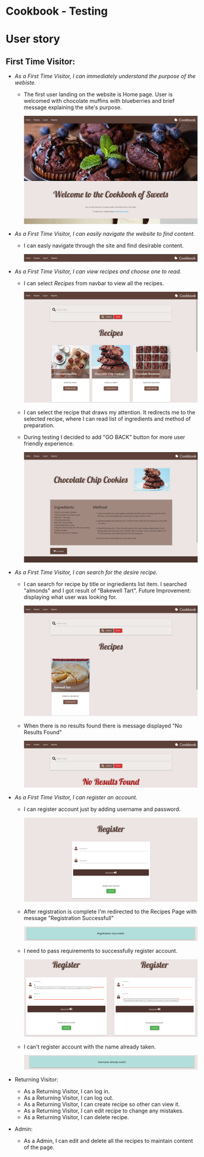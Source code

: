 # Cookbook - Testing

# User story

## First Time Visitor:
+ *As a First Time Visitor, I can immediately understand the purpose of the webiste.*
    + The first user landing on the website is Home page. User is welcomed with chocolate muffins with blueberries and brief message explaining the site's purpose.

        ![Home Page](/documentation/feature-home-page.png)

+ *As a First Time Visitor, I can easily navigate the website to find content.*
    + I can easly navigate through the site and find desirable content.

        ![Navbar](/documentation/feature-navbar-desktop.png)

+ *As a First Time Visitor, I can view recipes and choose one to read.*
    + I can select *Recipes* from navbar to view all the recipes.

        ![Recipes](/documentation/feature-recipes.png)

    + I can select the recipe that draws my attention. It redirects me to the selected recipe, where I can read list of ingredients and method of preparation. 
    + During testing I decided to add "GO BACK" button for more user friendly experience. 

        ![Selected recipe](/documentation/full-recipe.png)

+ *As a First Time Visitor, I can search for the desire recipe.*
    + I can search for recipe by title or ingriedients list item. I searched "almonds" and I got result of "Bakewell Tart". Future Improvement: displaying what user was looking for.

        ![Found Recipe](/documentation/almonds.png)

    + When there is no results found there is message displayed "No Results Found"

        ![No results](/documentation/no-results.png)

+ *As a First Time Visitor, I can register an account.*
    + I can register account just by adding username and password. 

        ![Register account](/documentation/feature-register-desktop.png)

    + After registration is complete I'm redirected to the Recipes Page with message "Registration Successfull"

        ![Registration Successfull](/documentation/registration-successfull.png)
    
    + I need to pass requirements to successfully register account.

        ![Registration requirements](/documentation/registration.png)

    + I can't register account with the name already taken.

        ![User already exists](/documentation/user-exists.png)


+ Returning Visitor:
    + As a Returning Visitor, I can log in.
    + As a Returning Visitor, I can log out.
    + As a Returning Visitor, I can create recipe so other can view it.
    + As a Returning Visitor, I can edit recipe to change any mistakes.
    + As a Returning Visitor, I can delete recipe.

+ Admin:
    + As a Admin, I can edit and delete all the recipes to maintain content of the page.
